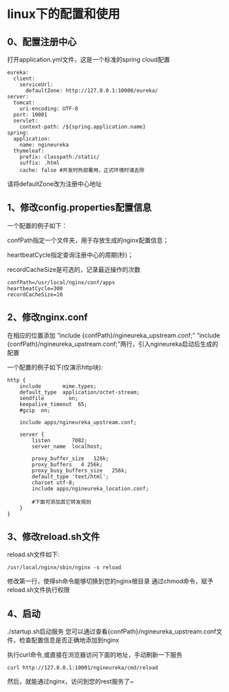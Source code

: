 # linux下的配置和使用
## 0、配置注册中心
打开application.yml文件，这是一个标准的spring cloud配置

```
eureka:
  client:
    serviceUrl:
      defaultZone: http://127.0.0.1:10000/eureka/
server:
  tomcat:
    uri-encoding: UTF-8
  port: 10001
  servlet:
    context-path: /${spring.application.name}
spring:
  application:
    name: ngineureka
  thymeleaf:
    prefix: classpath:/static/
    suffix: .html
    cache: false #开发时热部署用，正式环境时请去除

```
请将defaultZone改为注册中心地址

## 1、修改config.properties配置信息
一个配置的例子如下：

confPath指定一个文件夹，用于存放生成的nginx配置信息；

heartbeatCycle指定查询注册中心的周期(秒)；

recordCacheSize是可选的，记录最近操作的次数
```
confPath=/usr/local/nginx/conf/apps
heartbeatCycle=300
recordCacheSize=10
```

## 2、修改nginx.conf
在相应的位置添加 “include {confPath}/ngineureka_upstream.conf;” “include {confPath}/ngineureka_upstream.conf;”两行，引入ngineureka启动后生成的配置

一个配置的例子如下(仅演示http块):

```
http {
    include       mime.types;
    default_type  application/octet-stream;
    sendfile        on;
    keepalive_timeout  65;
    #gzip  on;
    
    include apps/ngineureka_upstream.conf;
    
    server {
        listen       7082;
        server_name  localhost;
		
	    proxy_buffer_size   128k;
	    proxy_buffers   4 256k;
	    proxy_busy_buffers_size   256k;
	    default_type 'text/html';
	    charset utf-8;
	    include apps/ngineureka_location.conf;
	    
	    #下面可添加其它转发规则
    }
}
```

## 3、修改reload.sh文件
reload.sh文件如下:
```
/usr/local/nginx/sbin/nginx -s reload
```
修改第一行，使得sh命令能够切换到您的nginx根目录
通过chmod命令，赋予reload.sh文件执行权限

## 4、启动
./startup.sh启动服务
您可以通过查看{confPath}/ngineureka_upstream.conf文件，检查配置信息是否正确地添加到nginx

执行curl命令,或直接在浏览器访问下面的地址，手动刷新一下服务
```
curl http://127.0.0.1:10001/ngineureka/cmd/reload

```

然后，就能通过nginx，访问到您的rest服务了~